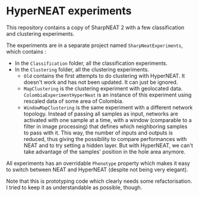 HyperNEAT experiments
=====================

This repository contains a copy of SharpNEAT 2 with a few classification and clustering experiments.

The experiments are in a separate project named `SharpNeatExperiments`, which contains :

* In the `Classification` folder, all the classification experiments. 
* In the `Clustering` folder, all the clustering experiments.
    * `Old` contains the first attempts to do clustering with HyperNEAT. It doesn't work and has not been updated. It can just be ignored.
    * `MapClustering` is the clustering experiment with geolocated data. `ColombiaExperimentHyperNeat` is an instance of this experiment using rescaled data of some area of Colombia.
    * `WindowMapClustering` is the same experiment with a different network topology. Instead of passing all samples as input, networks are activated with one sample at a time, with a window (comparable to a filter in image processing) that defines which neighboring samples to pass with it. This way, the number of inputs and outputs is reduced, thus giving the possibility to compare performances with NEAT and to try setting a hidden layer. But with HyperNEAT, we can't take advantage of the samples' position in the hole area anymore.

All experiments has an overridable `Phenotype` property which makes it easy to switch between NEAT and HyperNEAT (despite not being very elegant).

Note that this is prototyping code which clearly needs some refactorisation. I tried to keep it as understandable as possible, though.
